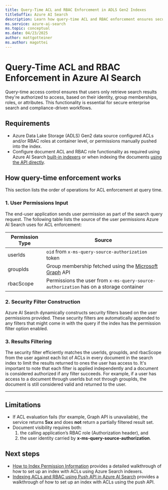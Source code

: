 ```yaml
---  
title: Query-Time ACL and RBAC Enforcement in ADLS Gen2 Indexes
titleSuffix: Azure AI Search  
description: Learn how query-time ACL and RBAC enforcement ensures secure document retrieval in Azure AI Search for indexes containing permission filters from Azure Data Lake Storage (ADLS) Gen2 data sources.  
ms.service: azure-ai-search  
ms.topic: conceptual  
ms.date: 04/23/2025  
author: mattgotteiner  
ms.author: magottei 
---  
```


# Query-Time ACL and RBAC Enforcement in Azure AI Search  

Query-time access control ensures that users only retrieve search results they're authorized to access, based on their identity, group memberships, roles, or attributes. This functionality is essential for secure enterprise search and compliance-driven workflows.  

## Requirements 
- Azure Data Lake Storage (ADLS) Gen2 data source configured ACLs and/or RBAC roles at container level, or permissions manually pushed into the index.
- Configure document ACL and RBAC role functionality as required using Azure AI Search [built-in indexers](search-indexer-access-control-lists-and-role-based-access.md) or when indexing the documents [using the API directly](search-index-access-control-lists-and-rbac-push-api.md).


## How query-time enforcement works

This section lists the order of operations for ACL enforcement at query time.

### 1. User Permissions Input  
The end-user application sends user permission as part of the search query request. The following table lists the source of the user permissions Azure AI Search uses for ACL enforcement:

| Permission Type | Source |
| - | - |
| userIds | `oid` from `x-ms-query-source-authorization` token |
| groupIds | Group membership fetched using the [Microsoft Graph](/graph/api/resources/groups-overview) API |
| rbacScope | Permissions the user from `x-ms-query-source-authorization` has on a storage container |

### 2. Security Filter Construction  
Azure AI Search dynamically constructs security filters based on the user permissions provided. These security filters are automatically appended to any filters that might come in with the query if the index has the permission filter option enabled.

### 3. Results Filtering  
The security filter efficiently matches the userIds, groupIds, and rbacScope from the user against each list of ACLs in every document in the search index to limit the results returned to ones the user has access to. It's important to note that each filter is applied independently and a document is considered authorized if any filter succeeds. For example, if a user has access to a document through userIds but not through groupIds, the document is still considered valid and returned to the user.

---  

## Limitations
- If ACL evaluation fails (for example, Graph API is unavailable), the service returns **5xx** and does **not** return a partially filtered result set.
- Document visibility requires both:  
  1) the calling application’s RBAC role (Authorization header), and  
  2) the user identity carried by **x-ms-query-source-authorization**.

## Next steps
* [How to Index Permission Information](tutorial-adls-gen2-indexer-acls.md) provides a detailed walkthrough of how to set up an index with ACLs using Azure Search indexers.
* [Indexing ACLs and RBAC using Push API in Azure AI Search](search-index-access-control-lists-and-rbac-push-api.md) provides a walkthrough of how to set up an index with ACLs using the push API.
